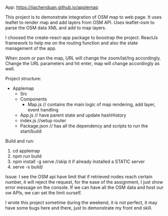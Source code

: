 App:  https://jiachenduan.github.io/applemap


This project is to demonstrate integration of OSM map to web page. It uses leaflet to render map and add layers from OSM API.  Uses leaflet-osm to parse the OSM data XML and add to map layers. 

I choosed the create-react-app package to boostrap the project. ReactJs framework to help me on the routing function and also the state management of the app.

 When zoom or pan the map, URL will change the zoom/lat/lng accordingly.  Change the URL parameters and hit enter, map will change accordingly as well. 

Project structure: 
- Applemap
   - Src
    - Components 
       -  Map.js   // contains the main logic of map rendering, add layer, event handling
    -  App.js  // have parent state and update hashHistory
    -  index.js //setup router 
    -  Package.json  // has all the dependency and scripts to run the start/build 

Build and run:

  1. cd applemap
  2. npm run build 
  3. npm install -g serve   //skip it if already installed a STATIC server 
  4. serve -s build/

Issue: 
I see the OSM api have limit that if retrieved nodes reach certain number, it will reject the request, for the ease of the assignment, I just show error message on the console. If we can have all the OSM data and host our ow APIs, we can set the limit ourself. 

I wrote this project sometime during the weekend, it is not perfect, it may have some bugs here and there, just to demonstrate my front end skill.


        
      
